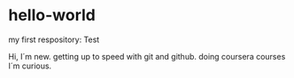 # hello-world
my first respository: Test

Hi, I´m new. getting up to speed with git and github. doing coursera courses
I´m curious.
